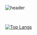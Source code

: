 ![header](https://capsule-render.vercel.app/api?type=wave&color=auto&height=300&section=header&text=capsule%20render&fontSize=90)

<br>

[![Top Langs](https://github-readme-stats.vercel.app/api/top-langs/?username=choongnyeong6215)](https://github.com/anuraghazra/github-readme-stats)
